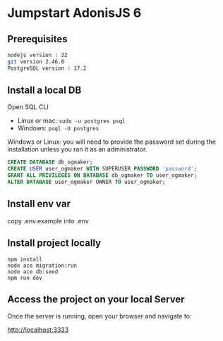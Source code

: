 # Jumpstart AdonisJS 6

## Prerequisites

```bash
nodejs version : 22
git version 2.46.0
PostgreSQL version : 17.2
```

## Install a local DB

Open SQL CLI

- Linux or mac: `sudo -u postgres psql`
- Windows: `psql -U postgres`

Windows or Linux: you will need to provide the password set during the installation unless you ran it as an administrator.

```sql
CREATE DATABASE db_ogmaker;
CREATE USER user_ogmaker WITH SUPERUSER PASSWORD 'password';
GRANT ALL PRIVILEGES ON DATABASE db_ogmaker TO user_ogmaker;
ALTER DATABASE user_ogmaker OWNER TO user_ogmaker;

```

## Install env var

copy .env.example into .env

## Install project locally

```shell
npm install
node ace migration:run
node ace db:seed
npm run dev
```

## Access the project on your local Server

Once the server is running, open your browser and navigate to:

<http://localhost:3333>